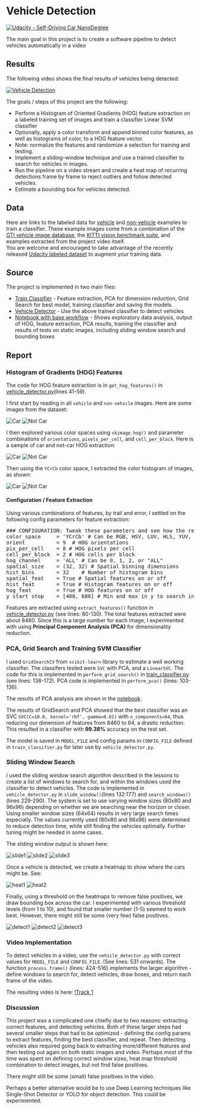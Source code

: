 # Vehicle Detection
[![Udacity - Self-Driving Car NanoDegree](https://s3.amazonaws.com/udacity-sdc/github/shield-carnd.svg)](http://www.udacity.com/drive)


The main goal in this project is to create a software pipeline to detect vehicles automatically in a video

## Results

The following video shows the final results of vehicles being detected:

[![Vehicle Detection](./output_images/yt_vehicle_detect.png)](https://www.youtube.com/watch?v=VKberP6XJqA&feature=youtu.be)


The goals / steps of this project are the following:

* Perform a Histogram of Oriented Gradients (HOG) feature extraction on a labeled training set of images and train a classifier Linear SVM classifier
* Optionally,  apply a color transform and append binned color features, as well as histograms of color, to a HOG feature vector. 
* Note:  normalize the features and randomize a selection for training and testing.
* Implement a sliding-window technique and use a trained classifier to search for vehicles in images.
* Run the pipeline on a video stream and create a heat map of recurring detections frame by frame to reject outliers and follow detected vehicles.
* Estimate a bounding box for vehicles detected.

## Data

Here are links to the labeled data for [vehicle](https://s3.amazonaws.com/udacity-sdc/Vehicle_Tracking/vehicles.zip) and [non-vehicle](https://s3.amazonaws.com/udacity-sdc/Vehicle_Tracking/non-vehicles.zip) examples to train a classifier.  These example images come from a combination of the [GTI vehicle image database](http://www.gti.ssr.upm.es/data/Vehicle_database.html), the [KITTI vision benchmark suite](http://www.cvlibs.net/datasets/kitti/), and examples extracted from the project video itself.   
You are welcome and encouraged to take advantage of the recently released [Udacity labeled dataset](https://github.com/udacity/self-driving-car/tree/master/annotations) to augment your training data.  

## Source

The project is implemented in two main files:

- [Train Classifier](train_classifier.py) - Feature extraction, PCA for dimension reduction, Grid Search for best model, training classifier and saving the models.
- [Vehicle Detector](vehicle_detector.py) - Use the above trained classifier to detect vehicles
- [Notebook with base workflow](01_HOG_ClassifierTraining.ipynb) - Shows exploratory data analysis, output of HOG, feature extraction, PCA results, training the classifier and results of tests on static images, including sliding window search and bounding boxes

## Report

### Histogram of Gradients (HOG) Features

The code for HOG feature extraction is in `get_hog_features()` in [vehicle_detector.py](vehicle_detector.py)(lines 41-59). 

I first start by reading in all `vehicle` and `non-vehicle` images. Here are some images from the dataset:

![Car](output_images/car_images.png)
![Not Car](output_images/notcar_images.png)

I then explored various color spaces using `skimage.hog()` and parameter combinations of `orientations`, `pixels_per_cell`, and `cell_per_block`. Here is a sample of car and not-car HOG extraction:

![Car](output_images/hog1_car.png)
![Not Car](output_images/hog2_nocar.png)

Then using the `YCrCb` color space, I extracted the color histogram of images, as shown:

![Car](output_images/histo1_car.png)
![Not Car](output_images/histo2_nocar.png)

#### Configuration / Feature Extraction

Using various combinations of features, by trail and error, I settled on the following config parameters for feature extraction:

<pre>
### CONFIGURATION: Tweak these parameters and see how the results change.
color_space     = 'YCrCb' # Can be RGB, HSV, LUV, HLS, YUV, YCrCb
orient          = 9  # HOG orientations
pix_per_cell    = 8 # HOG pixels per cell
cell_per_block  = 2 # HOG cells per block
hog_channel     = 'ALL' # Can be 0, 1, 2, or "ALL"
spatial_size    = (32, 32) # Spatial binning dimensions
hist_bins       = 32    # Number of histogram bins
spatial_feat    = True # Spatial features on or off
hist_feat       = True # Histogram features on or off
hog_feat        = True # HOG features on or off
y_start_stop    = [400, 680] # Min and max in y to search in slide_window()
</pre>

Features are extracted using `extract_features()` function in [vehicle_detector.py](vehicle_detector.py) (see lines: 80-130).
The total features extracted were about 8460. Since this is a large number for each image, I experimented with using **Principal Component Analysis (PCA)** for dimensionality reduction. 

### PCA, Grid Search and Training SVM Classifier

I used  `GridSearchCV` from `scikit-learn` library to estimate a well working classifier. The classifers tested were `SVC` with PCA, and a `LinearSVC`. The code for this is implemented in `perform_grid_search()` in [train_classifier.py](train_classifier.py) (see lines: 138-172). PCA code is implemented in `perform_pca()` (lines: 103-136). 

The results of PCA analysis are shown in the [notebook](01_HOG_ClassifierTraining.ipynb).

The results of GridSearch and PCA showed that the best classifier was an SVC `SVC(C=10.0, kernel='rbf', gamma=0.01)` with `n_components=64`, thus reducing our dimension of features from 8460 to 64, a drastic reduction. This resulted in a classifier with **99.38%** accuracy on the test set. 

The model is saved in `MODEL_FILE` and config params in `CONFIG_FILE` defined in `train_classifier.py` for later use by `vehicle_detector.py`.

### Sliding Window Search 

I used the sliding window search algorithm described in the lessons to create a list of windows to search for, and within the windows used the classifier to detect vehicles. The code is implemented in `vehicle_detector.py` in `slide_window()`(lines 132:177) and `search_windows()`(lines 229-290). The system is set to use varying window sizes (80x80 and 96x96) depending on whether we are searching near the horizon or closer. Using smaller window sizes (64x64) results in very large search times especially. The values currently used (80x80 and 96x96) were determined to reduce detection time, while still finding the vehicles optimally. Further tuning might be needed in some cases.

The sliding window output is shown here:

![slide1](output_images/slide1.png)
![slide2](output_images/slide2.png)
![slide3](output_images/slide2.png)

Once a vehicle is detected, we create a heatmap to show where the cars might be. See:

![heat1](output_images/heat1.png)
![heat2](output_images/heat2.png)

Finally, using a threshold on the heatmaps to remove false positives, we draw bounding box across the car. I experimented with various threshold levels (from 1 to 10), and found that smaller number (1-5) seemed to work best. However, there might still be some (very few) false positives.

![detect1](output_images/detect1.png)
![detect2](output_images/detect2.png)
![detect3](output_images/detect3.png)

### Video Implementation

To detect vehicles in a video, use the `vehicle_detector.py` with correct values for `MODEL_FILE` and `CONFIG_FILE`. (See lines: 531 onwards). The function `process_frame()` (lines: 424-516) implements the larger algorithm - define windows to search for, detect vehicles, draw boxes, and return each frame of the video. 

The resulting video is here:
[!Track 1](output_images/processed_video.mp4)

### Discussion

This project was a complicated one chiefly due to two reasons: extracting correct features, and detecting vehicles. Both of these larger steps had several smaller steps that had to be optimized - defining the config params to extract features, finding the best classifier, and repeat. Then detecting vehicles also required going back to extracting more/different features and then testing out again on both static images and video. Perhaps most of the time was spent on defining correct window sizes, heat map threshold combination to detect images, but not find false positives.

There might still be some (small) false positives in the video. 

Perhaps a better alternative would be to use Deep Learning techniques like Single-Shot Detector or YOLO for object detection. This could be experimented.


